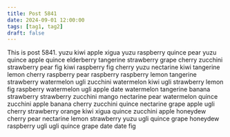 ```yaml
---
title: Post 5841
date: 2024-09-01 12:00:00
tags: [tag1, tag2]
draft: false
---
```

This is post 5841.
yuzu
kiwi
apple
xigua
yuzu
raspberry
quince
pear
yuzu
quince
apple
quince
elderberry
tangerine
strawberry
grape
cherry
zucchini
strawberry
pear
fig
kiwi
raspberry
fig
cherry
yuzu
nectarine
kiwi
tangerine
lemon
cherry
raspberry
pear
raspberry
raspberry
lemon
tangerine
strawberry
watermelon
ugli
zucchini
watermelon
kiwi
ugli
strawberry
lemon
fig
raspberry
watermelon
ugli
apple
date
watermelon
tangerine
banana
strawberry
strawberry
zucchini
mango
nectarine
pear
watermelon
quince
zucchini
apple
banana
cherry
zucchini
quince
nectarine
grape
apple
ugli
cherry
strawberry
orange
kiwi
xigua
quince
zucchini
apple
honeydew
cherry
pear
nectarine
lemon
strawberry
yuzu
ugli
quince
grape
honeydew
raspberry
ugli
ugli
quince
grape
date
date
fig
